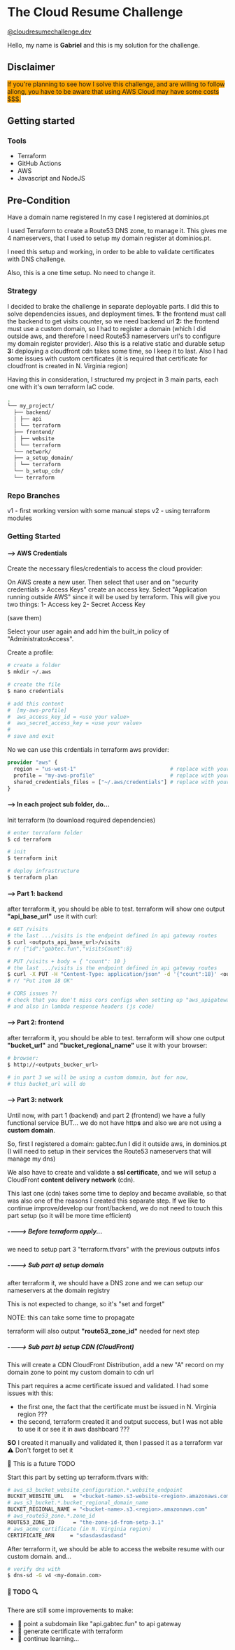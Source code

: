 # The Cloud Resume Challenge

[@cloudresumechallenge.dev](https://cloudresumechallenge.dev/docs/the-challenge/aws/)

Hello,
my name is **Gabriel** and this is my solution for the challenge.

## Disclaimer

<span style="background:orange">
If you're planning to see how I solve this challenge, and are willing to follow allong, you have to be aware that using AWS Cloud may have some costs $$$.
</span>

## Getting started

### Tools

- Terraform
- GitHub Actions
- AWS
- Javascript and NodeJS

## Pre-Condition

Have a domain name registered
In my case I registered at dominios.pt

I used Terraform to create a Route53 DNS zone, to manage it.
This gives me 4 nameservers, that I used to setup my domain register at dominios.pt.

I need this setup and working, in order to be able to validate certificates with DNS challenge.

Also, this is a one time setup. No need to change it.

### Strategy

I decided to brake the challenge in separate deployable parts.
I did this to solve dependencies issues, and deployment times.
**1:** the frontend must call the backend to get visits counter, so we need backend url
**2:** the frontend must use a custom domain, so I had to register a domain (which I did outside aws, and therefore I need Route53 nameservers url's to configure my domain register provider). Also this is a relative static and durable setup
**3:** deploying a cloudfront cdn takes some time, so I keep it to last. Also I had some issues with custom certificates (it is required that certificate for cloudfront is created in N. Virginia region)

Having this in consideration,
I structured my project in 3 main parts,
each one with it's own terraform IaC code.

```sh
.
└── my_project/
  ├── backend/
  │ ├── api
  │ └── terraform
  ├── frontend/
  │ ├── website
  │ └── terraform
  └── network/
  ├── a_setup_domain/
  │ └── terraform
  └── b_setup_cdn/
  └── terraform
```

### Repo Branches

v1 - first working version with some manual steps
v2 - using terraform modules

### Getting Started

#### --> AWS Credentials

Create the necessary files/credentials to access the cloud provider:

On AWS create a new user.
Then select that user and on "security credentials > Access Keys" create an access key.
Select "Application running outside AWS" since it will be used by terraform.
This will give you two things:
1- Access key
2- Secret Access Key

(save them)

Select your user again and add him the built_in policy of "AdministratorAccess".

Create a profile:

```sh
# create a folder
$ mkdir ~/.aws

# create the file
$ nano credentials

# add this content
#  [my-aws-profile]
#  aws_access_key_id = <use your value>
#  aws_secret_access_key = <use your value>
#
# save and exit
```

No we can use this crdentials in terraform aws provider:

```tf
provider "aws" {
  region = "us-west-1"                              # replace with yours
  profile = "my-aws-profile"                        # replace with yours
  shared_credentials_files = ["~/.aws/credentials"] # replace with yours
}
```

#### --> In each project sub folder, do...

Init terraform (to download required dependencies)

```sh
# enter terraform folder
$ cd terraform

# init
$ terraform init

# deploy infrastructure
$ terraform plan
```

#### --> Part 1: backend

after terraform it, you should be able to test.
terraform will show one output **"api_base_url"**
use it with curl:

```sh
# GET /visits
# the last .../visits is the endpoint defined in api gateway routes
$ curl <outputs_api_base_url>/visits
# r/ {"id":"gabtec.fun","visitsCount":8}

# PUT /visits + body = { "count": 10 }
# the last .../visits is the endpoint defined in api gateway routes
$ curl -X PUT -H "Content-Type: application/json" -d '{"count":18}' <outputs_api_base_url>/visits
# r/ "Put item 18 OK"
```

```sh
# CORS issues ?!
# check that you don't miss cors configs when setting up "aws_apigatewayv2_api" resource
# and also in lambda response headers (js code)
```

#### --> Part 2: frontend

after terraform it, you should be able to test.
terraform will show one output **"bucket_url"** and **"bucket_regional_name"**
use it with your browser:

```sh
# browser:
$ http://<outputs_bucker_url>

# in part 3 we will be using a custom domain, but for now,
# this bucket_url will do
```

#### --> Part 3: network

Until now, with part 1 (backend) and part 2 (frontend) we have a fully functional service
BUT...
we do not have http**s** and also we are not using a **custom domain**.

So,
first I registered a domain: gabtec.fun
I did it outside aws, in dominios.pt
(I will need to setup in their services the Route53 nameservers that will manage my dns)

We also have to create and validate a **ssl certificate**,
and we will setup a CloudFront **content delivery network** (cdn).

This last one (cdn) takes some time to deploy and became available, so that was also one
of the reasons I created this separate step.
If we like to continue improve/develop our front/backend, we do not need to touch this part setup (so it will be more time efficient)

##### ----> Before terraform apply...

we need to setup part 3 "terraform.tfvars" with the previous outputs infos

##### ----> Sub part a) setup domain

after terraform it, we should have a DNS zone and we can setup our nameservers at the domain registry

This is not expected to change, so it's "set and forget"

NOTE: this can take some time to propagate

terraform will also output **"route53_zone_id"** needed for next step

##### ----> Sub part b) setup CDN (CloudFront)

This will create a CDN CloudFront Distribution, add a new "A" record on my domain zone to point my custom domain to cdn url

This part requires a acme certificate issued and validated.
I had some issues with this:

- the first one, the fact that the certificate must be issued in N. Virginia region ???
- the second, terraform created it and output success, but I was not able to use it or see it in aws dashboard ???

**SO** I created it manually and validated it, then I passed it as a terraform var
:warning: Don't forget to set it

:construction: This is a future TODO

Start this part by setting up terraform.tfvars with:

```sh
# aws_s3_bucket_website_configuration.*.website_endpoint
BUCKET_WEBSITE_URL   = "<bucket-name>.s3-website-<region>.amazonaws.com"
# aws_s3_bucket.*.bucket_regional_domain_name
BUCKET_REGIONAL_NAME = "<bucket-name>.s3.<region>.amazonaws.com"
# aws_route53_zone.*.zone_id
ROUTE53_ZONE_ID      = "the-zone-id-from-setp-3.1"
# aws_acme_certificate (in N. Virginia region)
CERTIFICATE_ARN     = "sdasdasdasdasd"
```

After terraform it, we should be able to access the website resume with our custom domain.
and...

```sh
# verify dns with
$ dns-sd -G v4 <my-domain.com>
```

#### :construction: TODO :mag:

There are still some improvements to make:

- :hammer: point a subdomain like "api.gabtec.fun" to api gateway
- :hammer: generate certificate with terraform
- :hammer: continue learning...

